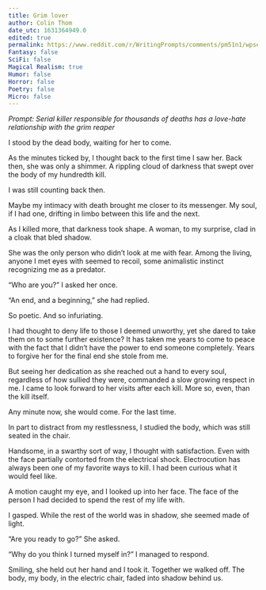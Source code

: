 ```yaml
---
title: Grim lover
author: Colin Thom
date_utc: 1631364949.0
edited: true
permalink: https://www.reddit.com/r/WritingPrompts/comments/pm51n1/wpserial_killer_responsible_for_thousands_of/
Fantasy: false
SciFi: false
Magical Realism: true
Humor: false
Horror: false
Poetry: false
Micro: false
---
```


_Prompt: Serial killer responsible for thousands of deaths has a love-hate relationship with the grim reaper_

I stood by the dead body, waiting for her to come.

As the minutes ticked by, I thought back to the first time I saw her. Back then, she was only a shimmer. A rippling cloud of darkness that swept over the body of my hundredth kill.

I was still counting back then.

Maybe my intimacy with death brought me closer to its messenger. My soul, if I had one, drifting in limbo between this life and the next.

As I killed more, that darkness took shape. A woman, to my surprise, clad in a cloak that bled shadow.

She was the only person who didn’t look at me with fear. Among the living, anyone I met eyes with seemed to recoil, some animalistic instinct recognizing me as a predator.

“Who are you?” I asked her once.

“An end, and a beginning,” she had replied.

So poetic. And so infuriating.

I had thought to deny life to those I deemed unworthy, yet she dared to take them on to some further existence? It has taken me years to come to peace with the fact that I didn’t have the power to end someone completely. Years to forgive her for the final end she stole from me.

But seeing her dedication as she reached out a hand to every soul, regardless of how sullied they were, commanded a slow growing respect in me. I came to look forward to her visits after each kill. More so, even, than the kill itself.

Any minute now, she would come. For the last time.

In part to distract from my restlessness, I studied the body, which was still seated in the chair.

Handsome, in a swarthy sort of way, I thought with satisfaction. Even with the face partially contorted from the electrical shock. Electrocution has always been one of my favorite ways to kill. I had been curious what it would feel like.

A motion caught my eye, and I looked up into her face. The face of the person I had decided to spend the rest of my life with.

I gasped. While the rest of the world was in shadow, she seemed made of light.

“Are you ready to go?” She asked.

“Why do you think I turned myself in?” I managed to  respond.

Smiling, she held out her hand and I took it. Together we walked off. The body, my body, in the electric chair, faded into shadow behind us.
